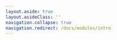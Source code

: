 ```yaml
---
layout.aside: true
layout.asideClass: ''
navigation.collapse: true
navigation.redirect: /docs/modules/intro
---
```

